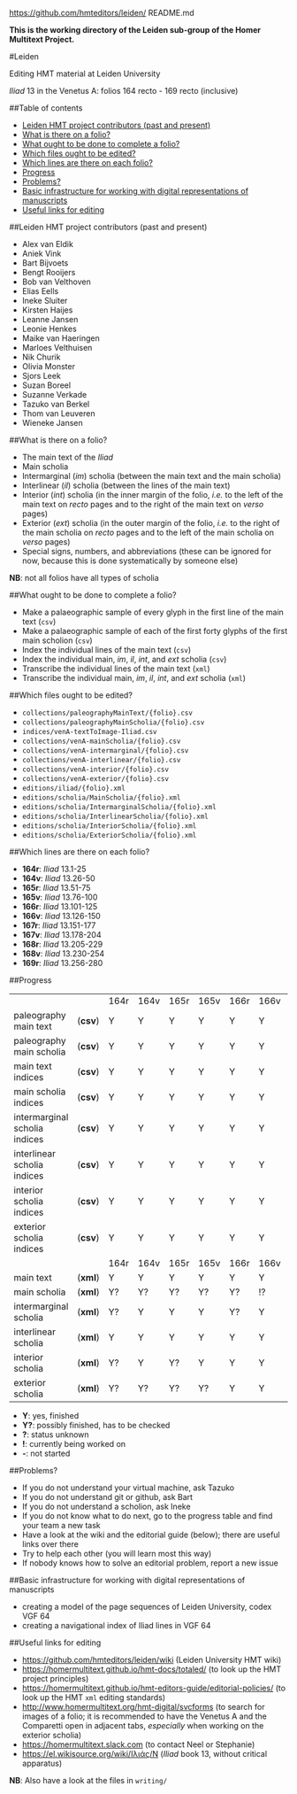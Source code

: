 https://github.com/hmteditors/leiden/
README.md

**This is the working directory of the Leiden sub-group of the Homer Multitext Project.**

#Leiden

Editing HMT material at Leiden University

*Iliad* 13 in the Venetus A: folios 164 recto - 169 recto (inclusive)

##Table of contents

* [Leiden HMT project contributors (past and present)](https://github.com/hmteditors/leiden#leiden-hmt-project-contributors-past-and-present)
* [What is there on a folio?](https://github.com/hmteditors/leiden#what-is-there-on-a-folio)
* [What ought to be done to complete a folio?](https://github.com/hmteditors/leiden#what-ought-to-be-done-to-complete-a-folio)
* [Which files ought to be edited?](https://github.com/hmteditors/leiden#which-files-ought-to-be-edited)
* [Which lines are there on each folio?](https://github.com/hmteditors/leiden#which-lines-are-there-on-each-folio)
* [Progress](https://github.com/hmteditors/leiden#progress)
* [Problems?](https://github.com/hmteditors/leiden#problems)
* [Basic infrastructure for working with digital representations of manuscripts](https://github.com/hmteditors/leiden#basic-infrastructure-for-working-with-digital-representations-of-manuscripts)
* [Useful links for editing](https://github.com/hmteditors/leiden#useful-links-for-editing)

##Leiden HMT project contributors (past and present)

* Alex van Eldik
* Aniek Vink
* Bart Bijvoets
* Bengt Rooijers
* Bob van Velthoven
* Elias Eells
* Ineke Sluiter
* Kirsten Haijes
* Leanne Jansen
* Leonie Henkes
* Maike van Haeringen
* Marloes Velthuisen
* Nik Churik
* Olivia Monster
* Sjors Leek
* Suzan Boreel
* Suzanne Verkade
* Tazuko van Berkel
* Thom van Leuveren
* Wieneke Jansen

##What is there on a folio?

* The main text of the *Iliad*
* Main scholia
* Intermarginal (*im*) scholia (between the main text and the main scholia)
* Interlinear (*il*) scholia (between the lines of the main text)
* Interior (*int*) scholia (in the inner margin of the folio, *i.e.* to the left of the main text on *recto* pages and to the right of the main text on *verso* pages)
* Exterior (*ext*) scholia (in the outer margin of the folio, *i.e.* to the right of the main scholia on *recto* pages and to the left of the main scholia on *verso* pages)
* Special signs, numbers, and abbreviations (these can be ignored for now, because this is done systematically by someone else)

**NB**: not all folios have all types of scholia

##What ought to be done to complete a folio?

* Make a palaeographic sample of every glyph in the first line of the main text (`csv`)
* Make a palaeographic sample of each of the first forty glyphs of the first main scholion (`csv`)
* Index the individual lines of the main text (`csv`)
* Index the individual main, *im*, *il*, *int*, and *ext* scholia (`csv`)
* Transcribe the individual lines of the main text (`xml`)
* Transcribe the individual main, *im*, *il*, *int*, and *ext* scholia (`xml`)

##Which files ought to be edited?

* `collections/paleographyMainText/{folio}.csv`
* `collections/paleographyMainScholia/{folio}.csv`
* `indices/venA-textToImage-Iliad.csv`
* `collections/venA-mainScholia/{folio}.csv`
* `collections/venA-intermarginal/{folio}.csv`
* `collections/venA-interlinear/{folio}.csv`
* `collections/venA-interior/{folio}.csv`
* `collections/venA-exterior/{folio}.csv`
* `editions/iliad/{folio}.xml`
* `editions/scholia/MainScholia/{folio}.xml`
* `editions/scholia/IntermarginalScholia/{folio}.xml`
* `editions/scholia/InterlinearScholia/{folio}.xml`
* `editions/scholia/InteriorScholia/{folio}.xml`
* `editions/scholia/ExteriorScholia/{folio}.xml`

##Which lines are there on each folio?

* **164r**: *Iliad* 13.1-25
* **164v**: *Iliad* 13.26-50
* **165r**: *Iliad* 13.51-75
* **165v**: *Iliad* 13.76-100
* **166r**: *Iliad* 13.101-125
* **166v**: *Iliad* 13.126-150
* **167r**: *Iliad* 13.151-177
* **167v**: *Iliad* 13.178-204
* **168r**: *Iliad* 13.205-229
* **168v**: *Iliad* 13.230-254
* **169r**: *Iliad* 13.256-280

##Progress

<table>
  <tr>
    <td> </td> <td> </td>
    <td> 164r</td> <td> 164v</td> <td> 165r</td> <td> 165v</td> <td> 166r</td> <td> 166v</td> <td> 167r</td> <td> 167v</td> <td> 168r</td> <td> 168v</td> <td> 169r</td>
  </tr>
  <tr>
    <td>paleography main text</td> <td>(<b>csv</b>)</td>
    <td>  Y  </td> <td>  Y  </td> <td>  Y  </td> <td>  Y  </td> <td>  Y  </td> <td>  Y  </td> <td>  Y  </td> <td>  Y  </td> <td>  Y  </td> <td>  Y  </td> <td>  Y  </td>
  </tr>
  <tr>
    <td>paleography main scholia</td> <td>(<b>csv</b>)</td>
    <td>  Y  </td> <td>  Y  </td> <td>  Y  </td> <td>  Y  </td> <td>  Y  </td> <td>  Y  </td> <td>  Y  </td> <td>  Y  </td> <td>  Y  </td> <td>  Y  </td> <td>  Y  </td>
  </tr>
  <tr>
    <td>main text indices</td> <td>(<b>csv</b>)</td>
    <td>  Y  </td> <td>  Y  </td> <td>  Y  </td> <td>  Y  </td> <td>  Y  </td> <td>  Y  </td> <td>  Y  </td> <td>  Y  </td> <td>  Y  </td> <td>  Y  </td> <td>  Y  </td>
  </tr>
  <tr>
    <td>main scholia indices</td> <td>(<b>csv</b>)</td>
    <td>  Y  </td> <td>  Y  </td> <td>  Y  </td> <td>  Y  </td> <td>  Y  </td> <td>  Y  </td> <td>  Y  </td> <td>  Y  </td> <td>  Y  </td> <td>  Y  </td> <td>  Y  </td>
  </tr>
  <tr>
    <td>intermarginal scholia indices</td> <td>(<b>csv</b>)</td>
    <td>  Y  </td> <td>  Y  </td> <td>  Y  </td> <td>  Y  </td> <td>  Y  </td> <td>  Y  </td> <td>  Y  </td> <td>  Y  </td> <td>  Y  </td> <td>  Y  </td> <td>  Y  </td>
  </tr>
  <tr>
    <td>interlinear scholia indices</td> <td>(<b>csv</b>)</td>
    <td>  Y  </td> <td>  Y  </td> <td>  Y  </td> <td>  Y  </td> <td>  Y  </td> <td>  Y  </td> <td>  Y  </td> <td>  Y  </td> <td>  Y  </td> <td>  Y  </td> <td>  Y  </td>
  </tr>
  <tr>
    <td>interior scholia indices</td> <td>(<b>csv</b>)</td>
    <td>  Y  </td> <td>  Y  </td> <td>  Y  </td> <td>  Y  </td> <td>  Y  </td> <td>  Y  </td> <td>  Y  </td> <td>  Y  </td> <td>  Y  </td> <td>  Y  </td> <td>  Y  </td>
  </tr>
  <tr>
    <td>exterior scholia indices</td> <td>(<b>csv</b>)</td>
    <td>  Y  </td> <td>  Y  </td> <td>  Y  </td> <td>  Y  </td> <td>  Y  </td> <td>  Y  </td> <td>  Y  </td> <td>  Y  </td> <td>  Y  </td> <td>  Y  </td> <td>  Y  </td>
  </tr>
  <tr>
    <td> </td> <td> </td>
    <td> 164r</td> <td> 164v</td> <td> 165r</td> <td> 165v</td> <td> 166r</td> <td> 166v</td> <td> 167r</td> <td> 167v</td> <td> 168r</td> <td> 168v</td> <td> 169r</td>
  </tr>
  <tr>
    <td>main text</td> <td>(<b>xml</b>)</td>
    <td>  Y  </td> <td>  Y  </td> <td>  Y  </td> <td>  Y  </td> <td>  Y  </td> <td>  Y  </td> <td>  Y  </td> <td>  Y  </td> <td>  Y  </td> <td>  Y  </td> <td>  -  </td>
  </tr>
  <tr>
    <td>main scholia</td> <td>(<b>xml</b>)</td>
    <td>  Y? </td> <td>  Y? </td> <td>  Y? </td> <td>  Y? </td> <td>  Y? </td> <td>  !? </td> <td>  -  </td> <td>  -  </td> <td>  -  </td> <td>  -  </td> <td>  -  </td>
  </tr>
  <tr>
    <td>intermarginal scholia</td> <td>(<b>xml</b>)</td>
    <td>  Y? </td> <td>  Y  </td> <td>  Y  </td> <td>  Y  </td> <td>  Y? </td> <td>  Y  </td> <td>  -  </td> <td>  -  </td> <td>  -  </td> <td>  -  </td> <td>  -  </td>
  </tr>
  <tr>
    <td>interlinear scholia</td> <td>(<b>xml</b>)</td>
    <td>  Y  </td> <td>  Y  </td> <td>  Y  </td> <td>  Y  </td> <td>  Y  </td> <td>  Y  </td> <td>  Y  </td> <td>  Y  </td> <td>  -  </td> <td>  -  </td> <td>  -  </td>
  </tr>
  <tr>
    <td>interior scholia</td> <td>(<b>xml</b>)</td>
    <td>  Y? </td> <td>  Y  </td> <td>  Y?</td> <td>  Y   </td> <td>  Y  </td> <td>  Y  </td> <td>  Y  </td> <td>  -  </td> <td>  -  </td> <td>  -  </td> <td>  -  </td>
  </tr>
  <tr>
    <td>exterior scholia</td> <td>(<b>xml</b>)</td>
    <td>  Y? </td> <td>  Y? </td> <td>  Y? </td> <td>  Y? </td> <td>  Y  </td> <td>  Y  </td> <td>  -  </td> <td>  -  </td> <td>  -  </td> <td>  -  </td> <td>  -  </td>
  </tr>
</table>


* **Y**: yes, finished
* **Y?**: possibly finished, has to be checked 
* **?**: status unknown
* **!**: currently being worked on
* **-**: not started

##Problems?

* If you do not understand your virtual machine, ask Tazuko
* If you do not understand git or github, ask Bart
* If you do not understand a scholion, ask Ineke
* If you do not know what to do next, go to the progress table and find your team a new task
* Have a look at the wiki and the editorial guide (below); there are useful links over there
* Try to help each other (you will learn most this way)
* If nobody knows how to solve an editorial problem, report a new issue

##Basic infrastructure for working with digital representations of manuscripts

* creating a model of the page sequences of Leiden University, codex VGF 64
* creating a navigational index of Iliad lines in VGF 64

##Useful links for editing

* https://github.com/hmteditors/leiden/wiki (Leiden University HMT wiki)
* https://homermultitext.github.io/hmt-docs/totaled/ (to look up the HMT project principles)
* https://homermultitext.github.io/hmt-editors-guide/editorial-policies/ (to look up the HMT `xml` editing standards)
* http://www.homermultitext.org/hmt-digital/svcforms (to search for images of a folio; it is recommended to have the Venetus A and the Comparetti open in adjacent tabs, *especially* when working on the exterior scholia)
* https://homermultitext.slack.com (to contact Neel or Stephanie)
* https://el.wikisource.org/wiki/Ιλιάς/Ν (*Iliad* book 13, without critical apparatus)

**NB**: Also have a look at the files in `writing/`
